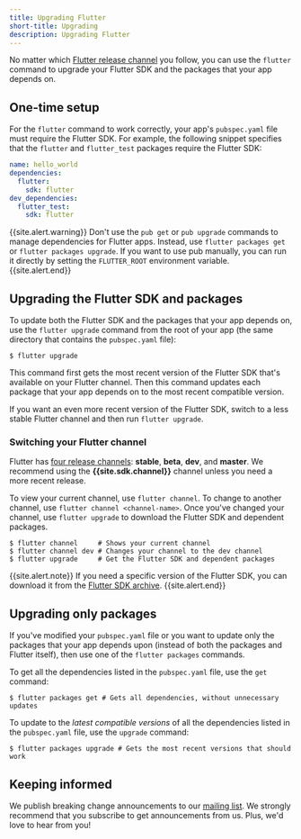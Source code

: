 ```yaml
---
title: Upgrading Flutter
short-title: Upgrading
description: Upgrading Flutter
---
```


No matter which [Flutter release channel][] you follow,
you can use the `flutter` command to upgrade your Flutter SDK
and the packages that your app depends on.


## One-time setup

For the `flutter` command to work correctly,
your app's `pubspec.yaml` file must require the Flutter SDK.
For example, the following snippet specifies that the
`flutter` and `flutter_test` packages require the Flutter SDK:

```yaml
name: hello_world
dependencies:
  flutter:
    sdk: flutter
dev_dependencies:
  flutter_test:
    sdk: flutter
```

{{site.alert.warning}}
Don't use the `pub get` or `pub upgrade` commands to manage dependencies
for Flutter apps.
Instead, use `flutter packages get` or `flutter packages upgrade`.
If you want to use pub manually, you can run it directly by setting the
`FLUTTER_ROOT` environment variable.
{{site.alert.end}}


## Upgrading the Flutter SDK and packages

To update both the Flutter SDK and the packages that your app depends on,
use the `flutter upgrade` command from the root of your app
(the same directory that contains the `pubspec.yaml` file):

```terminal
$ flutter upgrade
```

This command first gets the most recent version of the Flutter SDK
that's available on your Flutter channel.
Then this command updates each package that your app depends on
to the most recent compatible version.

If you want an even more recent version of the Flutter SDK,
switch to a less stable Flutter channel
and then run `flutter upgrade`.

### Switching your Flutter channel

Flutter has [four release channels][Flutter release channel]:
**stable**, **beta**, **dev**, and **master**.
We recommend using the **{{site.sdk.channel}}** channel
unless you need a more recent release.

To view your current channel, use `flutter channel`.
To change to another channel, use `flutter channel <channel-name>`.
Once you've changed your channel, use `flutter upgrade`
to download the Flutter SDK and dependent packages.

```terminal
$ flutter channel     # Shows your current channel
$ flutter channel dev # Changes your channel to the dev channel
$ flutter upgrade     # Get the Flutter SDK and dependent packages
```

{{site.alert.note}}
If you need a specific version of the Flutter SDK,
you can download it from the [Flutter SDK archive][].
{{site.alert.end}}

## Upgrading only packages

If you've modified your `pubspec.yaml` file or you want to update
only the packages that your app depends upon (instead of both the packages and
Flutter itself), then use one of the `flutter packages` commands.

To get all the dependencies listed in the `pubspec.yaml` file,
use the `get` command:

```terminal
$ flutter packages get # Gets all dependencies, without unnecessary updates
```

To update to the _latest compatible versions_ of
all the dependencies listed in the `pubspec.yaml` file,
use the `upgrade` command:

```terminal
$ flutter packages upgrade # Gets the most recent versions that should work
```


## Keeping informed

We publish breaking change announcements to our [mailing list][].
We strongly recommend that you subscribe to get announcements from us.
Plus, we'd love to hear from you!

[Flutter SDK archive]: /docs/development/tools/sdk/archive
[Flutter release channel]: https://github.com/flutter/flutter/wiki/Flutter-build-release-channels
[mailing list]: https://groups.google.com/forum/#!forum/flutter-dev
